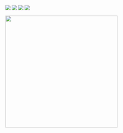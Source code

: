 ![](http://github-profile-summary-cards.vercel.app/api/cards/profile-details?username=msk1206&theme=react)
![](http://github-profile-summary-cards.vercel.app/api/cards/repos-per-language?username=msk1206&theme=react)
![](http://github-profile-summary-cards.vercel.app/api/cards/most-commit-language?username=msk1206&theme=react)
![](http://github-profile-summary-cards.vercel.app/api/cards/stats?username=msk1206&theme=react)

<!--START_SECTION:lapras-card-->
<a href="https://lapras.com/public/msk1206" target="_blank" rel="noopener noreferrer"><img src="https://lapras-card-generator.vercel.app/api/svg?e=3.25&b=2.85&i=2.90&b1=%23232323&b2=%236d6d6d&i1=%23212121&i2=%23818181&l=en" width="350" ></a>
<!--END_SECTION:lapras-card-->
